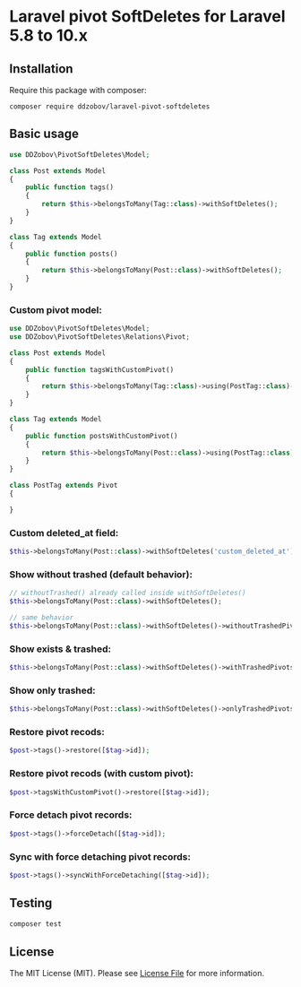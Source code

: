 # Laravel pivot SoftDeletes for Laravel 5.8 to 10.x

## Installation

Require this package with composer:
```
composer require ddzobov/laravel-pivot-softdeletes
```

## Basic usage

```php
use DDZobov\PivotSoftDeletes\Model;

class Post extends Model
{
    public function tags()
    {
        return $this->belongsToMany(Tag::class)->withSoftDeletes();
    }
}

class Tag extends Model
{
    public function posts()
    {
        return $this->belongsToMany(Post::class)->withSoftDeletes();
    }
}
```

### Custom pivot model:

```php
use DDZobov\PivotSoftDeletes\Model;
use DDZobov\PivotSoftDeletes\Relations\Pivot;

class Post extends Model
{
    public function tagsWithCustomPivot()
    {
        return $this->belongsToMany(Tag::class)->using(PostTag::class)->withSoftDeletes();
    }
}

class Tag extends Model
{
    public function postsWithCustomPivot()
    {
        return $this->belongsToMany(Post::class)->using(PostTag::class)->withSoftDeletes();
    }
}

class PostTag extends Pivot
{

}
```

### Custom deleted_at field:

```php
$this->belongsToMany(Post::class)->withSoftDeletes('custom_deleted_at');
```

### Show without trashed (default behavior):
```php
// withoutTrashed() already called inside withSoftDeletes()
$this->belongsToMany(Post::class)->withSoftDeletes();

// same behavior
$this->belongsToMany(Post::class)->withSoftDeletes()->withoutTrashedPivots();
```

### Show exists & trashed:
```php
$this->belongsToMany(Post::class)->withSoftDeletes()->withTrashedPivots();
```

### Show only trashed:
```php
$this->belongsToMany(Post::class)->withSoftDeletes()->onlyTrashedPivots();
```

### Restore pivot recods:
```php
$post->tags()->restore([$tag->id]);
```

### Restore pivot recods (with custom pivot):
```php
$post->tagsWithCustomPivot()->restore([$tag->id]);
```

### Force detach pivot records:
```php
$post->tags()->forceDetach([$tag->id]);
```

### Sync with force detaching pivot records:
```php
$post->tags()->syncWithForceDetaching([$tag->id]);
```

## Testing

```bash
composer test
```

## License

The MIT License (MIT). Please see [License File](LICENSE.md) for more information.
